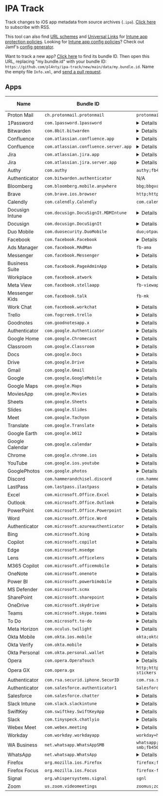 # IPA Track

Track changes to iOS app metadata from source archives (`.ipa`). [Click here](https://github.com/pl4nty/ipa-track/commits/main/README.md.atom) to subscribe with RSS.

This tool can also find [URL schemes](https://github.com/search?q=repo%3Apl4nty%2Fipa-track%20%22CFBundleURLSchemes%22&type=code) and [Universal Links](https://github.com/search?q=repo%3Apl4nty%2Fipa-track+%22associated-domains%22&type=code) for [Intune app protection policies](https://learn.microsoft.com/en-us/mem/intune/apps/app-protection-policy-settings-ios). Looking for [Intune app config policies](https://learn.microsoft.com/en-us/mem/intune/apps/app-configuration-policies-use-ios)? Check out Jamf's [config generator](https://beta.appconfig.jamfresearch.com/generator).

Want to track a new app? [Click here](https://iosbundleidfinder.vercel.app/) to find its bundle ID. Then open this URL, replacing "my.bundle.id" with your bundle ID: `https://github.com/pl4nty/ipa-track/new/main/data/my.bundle.id`. Name the empty file `Info.xml`, and [send a pull request](https://docs.github.com/en/pull-requests/collaborating-with-pull-requests/proposing-changes-to-your-work-with-pull-requests/creating-a-pull-request).

## Apps

| Name       | Bundle ID                     | URL Schemes         | Universal Links                                                                 |
| ------------ | ------------------------------- | --------------------- | -------------------------------------------------------------------------------- |
| Proton Mail | `ch.protonmail.protonmail` | `protonmail;mailto` | N/A |
| 1Password | `com.1password.1password` | <details>`onepassword;onepassword8;onepassword8;otpauth;otpauth-apple`</details> | <details>`http://1password.com/*;https://1password.com/*;http://*.1password.com/*;https://*.1password.com/*;http://b5dev.com/*;https://b5dev.com/*;http://b5test.com/*;https://b5test.com/*;http://b5dev.ca/*;https://b5dev.ca/*;http://*.b5dev.com/*;https://*.b5dev.com/*;http://*.b5test.com/*;https://*.b5test.com/*;http://*.b5dev.ca/*;https://*.b5dev.ca/*;http://*.b5rev.ca/*;https://*.b5rev.ca/*`</details> |
| Bitwarden | `com.8bit.bitwarden` | <details>`bitwarden;org-appextension-feature-password-management;otpauth`</details> | <details>`http://*.bitwarden.com/*;https://*.bitwarden.com/*;http://*.bitwarden.eu/*;https://*.bitwarden.eu/*;http://*.bitwarden.pw/*;https://*.bitwarden.pw/*`</details> |
| Confluence | `com.atlassian.confluence.app` | <details>`com.atlassian.confluence;confluenceauth;exp+confluence-rn`</details> | <details>`http://*.jira-dev.com/*;https://*.jira-dev.com/*;http://*.atlassian.net/*;https://*.atlassian.net/*;http://*.jira.com/*;https://*.jira.com/*;http://id.atlassian.com/*;https://id.atlassian.com/*;http://id.stg.internal.atlassian.com/*;https://id.stg.internal.atlassian.com/*;http://api-private.stg.atlassian.com/*;https://api-private.stg.atlassian.com/*;http://api-private.atlassian.com/*;https://api-private.atlassian.com/*`</details> |
| Confluence | `com.atlassian.confluence.server.app` | <details>`confluence-server;msauth.com.atlassian.confluence.server.app`</details> | N/A |
| Jira | `com.atlassian.jira.app` | <details>`jira;com.googleusercontent.apps.1065897371335-d7hdpn6lsht3v2ajg9si1s89vn59tu78;jiraauth`</details> | <details>`http://*.jira-dev.com/*;https://*.jira-dev.com/*;http://*.atlassian.net/*;https://*.atlassian.net/*;http://*.jira.com/*;https://*.jira.com/*;http://id.atlassian.com/*;https://id.atlassian.com/*;http://id.stg.internal.atlassian.com/*;https://id.stg.internal.atlassian.com/*;http://api.stg.atlassian.com?mode=developer/*;https://api.stg.atlassian.com?mode=developer/*;http://api.atlassian.com/*;https://api.atlassian.com/*;http://lab-j.opsg.in/*;https://lab-j.opsg.in/*;http://j.opsg.in/*;https://j.opsg.in/*`</details> |
| Jira | `com.atlassian.jira.server.app` | <details>`jira-server;msauth.com.atlassian.jira.server.app`</details> | N/A |
| Authy | `com.authy` | `authy;fb478660785554616;otpauth` | N/A |
| Authenticator | `com.bitwarden.authenticator` | N/A | N/A |
| Bloomberg | `com.bloomberg.mobile.anywhere` | `bbg;bbgvappstore` | <details>`http://blinks.bloomberg.com/*;https://blinks.bloomberg.com/*`</details> |
| Brave | `com.brave.ios.browser` | `http;https;brave` | <details>`http://vpn.brave.com/*;https://vpn.brave.com/*`</details> |
| Calendly | `com.calendly.Calendly` | `com.calendly.app` | N/A |
| Docusign Intune | `com.docusign.DocuSignIt.MDMIntune` | <details>`docusignit;docusignit-intunemam;docusign-v1;docusign-v1-intunemam;db-jtg8lnr1d6xz9ri;db-jtg8lnr1d6xz9ri-intunemam;appx;appx-intunemam;signwithdocusign-extension;signwithdocusign-extension-intunemam;com.googleusercontent.apps.529120587856-giapq9bl6qtn2ec5l8up6vtbdou6sp8a;com.googleusercontent.apps.529120587856-giapq9bl6qtn2ec5l8up6vtbdou6sp8a-intunemam;boxsdk-jjbs68dp748qf20xk2xpxg8thhfhod2p;boxsdk-jjbs68dp748qf20xk2xpxg8thhfhod2p-intunemam;msauth.com.docusign.DocuSignIt.MDMIntune;msauth.com.docusign.DocuSignIt.MDMIntune-intunemam;msauth.com.microsoft.intunemam;msauth.com.microsoft.intunemam-intunemam`</details> | <details>`http://*.docusign.net/*;https://*.docusign.net/*;http://v64z7.app.goo.gl/*;https://v64z7.app.goo.gl/*;http://demo.docusign.net/*;https://demo.docusign.net/*;http://docusign.net/*;https://docusign.net/*;http://www.docusign.net/*;https://www.docusign.net/*;http://stage.docusign.net/*;https://stage.docusign.net/*;http://na2.docusign.net/*;https://na2.docusign.net/*;http://na3.docusign.net/*;https://na3.docusign.net/*;http://na4.docusign.net/*;https://na4.docusign.net/*;http://au.docusign.net/*;https://au.docusign.net/*;http://eu.docusign.net/*;https://eu.docusign.net/*;http://eu1.docusign.net/*;https://eu1.docusign.net/*;http://ca.docusign.net/*;https://ca.docusign.net/*;http://jp1.docusign.net/*;https://jp1.docusign.net/*;http://docusign.onelink.me/*;https://docusign.onelink.me/*;http://*.docusign.com/*;https://*.docusign.com/*;http://account-s.docusign.com/*;https://account-s.docusign.com/*;http://account-d.docusign.com/*;https://account-d.docusign.com/*;http://*.account.docusign.com/*;https://*.account.docusign.com/*`</details> |
| Docusign | `com.docusign.DocuSignIt` | <details>`docusignit;docusign-v1;db-jtg8lnr1d6xz9ri;appx;signwithdocusign-extension;com.googleusercontent.apps.529120587856-giapq9bl6qtn2ec5l8up6vtbdou6sp8a;boxsdk-jjbs68dp748qf20xk2xpxg8thhfhod2p;msauth.com.docusign.DocuSignIt`</details> | <details>`http://*.docusign.net/*;https://*.docusign.net/*;http://v64z7.app.goo.gl/*;https://v64z7.app.goo.gl/*;http://demo.docusign.net/*;https://demo.docusign.net/*;http://docusign.net/*;https://docusign.net/*;http://www.docusign.net/*;https://www.docusign.net/*;http://stage.docusign.net/*;https://stage.docusign.net/*;http://na2.docusign.net/*;https://na2.docusign.net/*;http://na3.docusign.net/*;https://na3.docusign.net/*;http://na4.docusign.net/*;https://na4.docusign.net/*;http://au.docusign.net/*;https://au.docusign.net/*;http://eu.docusign.net/*;https://eu.docusign.net/*;http://eu1.docusign.net/*;https://eu1.docusign.net/*;http://ca.docusign.net/*;https://ca.docusign.net/*;http://jp1.docusign.net/*;https://jp1.docusign.net/*;http://docusign.onelink.me/*;https://docusign.onelink.me/*;http://*.docusign.com/*;https://*.docusign.com/*;http://account-s.docusign.com/*;https://account-s.docusign.com/*;http://account-d.docusign.com/*;https://account-d.docusign.com/*;http://*.account.docusign.com/*;https://*.account.docusign.com/*`</details> |
| Duo Mobile | `com.duosecurity.DuoMobile` | `duo;otpauth;totp` | <details>`http://duomobile.s3-us-west-1.amazonaws.com/*;https://duomobile.s3-us-west-1.amazonaws.com/*;http://*.duosecurity.com/*;https://*.duosecurity.com/*;http://verify.duo.com/*;https://verify.duo.com/*`</details> |
| Facebook | `com.facebook.Facebook` | <details>`fbauth2;fbauth;fb;fblogin;fbapi;fbapi20130214;fbapi20130410;fbapi20130702;fbapi20131010;fbapi20131219;fbapi20140116;fbapi20140410;fbapi20150313;fbapi20150629;fbapi20160328;fbshareextension;fb-creative-platform;fb-creative-platform-20150615;fb-event-create;fb-profile-media-frame;fb-profile-media-platform;fb-profile-media-platform-20160202;fb-profile-expression-platform;fb-profile-expression-platform-20160405;fb-quicksilver-20170322;fb-broadcastextension;facebook-stories;facebook-stories-list;facebook-reels;fb-messenger-mk-share-20180821;fb-creative-app-platform;fb-www-link;fb-www-link-secure`</details> | <details>`http://www.facebook.com/*;https://www.facebook.com/*;http://www.prod.facebook.com/*;https://www.prod.facebook.com/*;http://www.alpha.facebook.com/*;https://www.alpha.facebook.com/*;http://m.facebook.com/*;https://m.facebook.com/*;http://m.alpha.facebook.com/*;https://m.alpha.facebook.com/*;http://mobile.facebook.com/*;https://mobile.facebook.com/*;http://web.facebook.com/*;https://web.facebook.com/*;http://mbasic.facebook.com/*;https://mbasic.facebook.com/*;http://touch.facebook.com/*;https://touch.facebook.com/*;http://www.fb.com/*;https://www.fb.com/*;http://fb.com/*;https://fb.com/*;http://facebook.com/*;https://facebook.com/*;http://www.fb.gg/*;https://www.fb.gg/*;http://fb.gg/*;https://fb.gg/*;http://fb.me/*;https://fb.me/*;http://www.fb.me/*;https://www.fb.me/*;http://fbwat.ch/*;https://fbwat.ch/*;http://www.fbwat.ch/*;https://www.fbwat.ch/*;http://fb.watch/*;https://fb.watch/*;http://www.fb.watch/*;https://www.fb.watch/*;http://msngr.com/*;https://msngr.com/*;http://www.msngr.com/*;https://www.msngr.com/*;http://fb.audio/*;https://fb.audio/*;http://www.fb.audio/*;https://www.fb.audio/*;http://familycenter.facebook.com/*;https://familycenter.facebook.com/*`</details> |
| Ads Manager | `com.facebook.MAdMan` | `fb-ama` | <details>`http://m.facebook.com/*;https://m.facebook.com/*;http://facebook.com/*;https://facebook.com/*;http://www.facebook.com/*;https://www.facebook.com/*`</details> |
| Messenger | `com.facebook.Messenger` | <details>`fb-messenger-api20131028;fb-messenger-api20140131;fb-messenger-api20140301;fb-messenger-api20140430;fb-messenger-api;fb-messenger-share-api;fb-messenger-public;fb-messenger-neue;fb-page-messages;fb-messenger-family;fb-messenger-diode;fb-messenger;fb437626316973788;fb-messenger-share;fb-messenger-voip;fb-messenger-platform-20150714;fb-messenger-platform-20150305;fb-messenger-platform-20150218;fb-messenger-platform-20150128;fb-messenger-platform;fb-messenger-group-thread;fb-events-share;fb-messenger-quicksilver-20170327;fb-messenger-bishop;fb-messenger-sls;fb-messenger-cw;fb-messenger-nbf;fb-messenger-whatsapp-2`</details> | <details>`http://facebook.com/*;https://facebook.com/*;http://m.facebook.com/*;https://m.facebook.com/*;http://www.facebook.com/*;https://www.facebook.com/*;http://m.me/*;https://m.me/*;http://www.m.me/*;https://www.m.me/*;http://messenger.com/*;https://messenger.com/*;http://www.messenger.com/*;https://www.messenger.com/*;http://msngr.com/*;https://msngr.com/*;http://www.msngr.com/*;https://www.msngr.com/*;http://msgr.com/*;https://msgr.com/*;http://www.msgr.com/*;https://www.msgr.com/*;http://familycenter.messenger.com/*;https://familycenter.messenger.com/*`</details> |
| Business Suite | `com.facebook.PageAdminApp` | <details>`fb-biz;fb-pma-diode;fb-pma;fb165907476854626;fb165907476854626`</details> | <details>`http://www.facebook.com/*;https://www.facebook.com/*;http://m.facebook.com/*;https://m.facebook.com/*;http://facebook.com/*;https://facebook.com/*;http://business.facebook.com/*;https://business.facebook.com/*`</details> |
| Workplace | `com.facebook.atwork` | <details>`fbatwork;fbatworksso;fbatworksignup;fbatworkssoreauth;fb-work-emailless;fbatworkdeeplinkingenabled`</details> | <details>`http://*.facebook.com/*;https://*.facebook.com/*;http://*.workplace.com/*;https://*.workplace.com/*;http://workplace.com/*;https://workplace.com/*`</details> |
| Meta View | `com.facebook.stellaapp` | `fb-viewapp` | <details>`http://facebook.com/*;https://facebook.com/*`</details> |
| Messenger Kids | `com.facebook.talk` | `fb-mk` | N/A |
| Work Chat | `com.facebook.workchat` | <details>`fb-workchat-sso;fb-workchat-neue;fb-workchat;fb-workchat-share;fb-workchat-group-thread;fb-workchat-sso-reauth`</details> | <details>`http://*.facebook.com/*;https://*.facebook.com/*;http://*.workplace.com/*;https://*.workplace.com/*;http://workplace.com/*;https://workplace.com/*;http://*.wk.pl/*;https://*.wk.pl/*;http://wk.pl/*;https://wk.pl/*;http://w.m.me/*;https://w.m.me/*`</details> |
| Trello | `com.fogcreek.trello` | <details>`trello;db-vwkoojc9z16cwv3;com.googleusercontent.apps.28300235456-38jg23ondpn6b26ldm68davuqij4tkl4;appcenter-633e6d51-bf34-4bb9-a7c4-8db726e48bc2`</details> | <details>`http://trello.com/*;https://trello.com/*;http://i.trellomail.com/*;https://i.trellomail.com/*;http://id.atlassian.com/*;https://id.atlassian.com/*;http://id.stg.internal.atlassian.com/*;https://id.stg.internal.atlassian.com/*;http://trellis.coffee/*;https://trellis.coffee/*`</details> |
| Goodnotes | `com.goodnotesapp.x` | <details>`com.googleusercontent.apps.257902836505-9vg8m601f4l4j2dsg4g15geit18upplq;com.googleusercontent.apps.257902836505-9vg8m601f4l4j2dsg4g15geit18upplq-intunemam;goodnotes5;goodnotes5-intunemam;db-0r0whpva15e5mnq;db-0r0whpva15e5mnq-intunemam;goodnotes6;goodnotes6-intunemam;msauth.com.goodnotesapp.x;msauth.com.goodnotesapp.x-intunemam;msauth.com.microsoft.intunemam;msauth.com.goodnotesapp.x`</details> | <details>`http://goodnotes.com/*;https://goodnotes.com/*;http://www.goodnotes.com/*;https://www.goodnotes.com/*;http://app.goodnotes.com/*;https://app.goodnotes.com/*;http://web.goodnotes.com/*;https://web.goodnotes.com/*;http://share.goodnotes.com/*;https://share.goodnotes.com/*;http://publishers.classroom.goodnotes.com/*;https://publishers.classroom.goodnotes.com/*;http://publisher.csan.goodnotes.com/*;https://publisher.csan.goodnotes.com/*;http://classroom.goodnotes.com/*;https://classroom.goodnotes.com/*;http://open.goodnotes.com/*;https://open.goodnotes.com/*;http://goodnotes.onelink.me/*;https://goodnotes.onelink.me/*;http://goodnotes6.onelink.me/*;https://goodnotes6.onelink.me/*`</details> |
| Authenticator | `com.google.Authenticator` | <details>`otpauth;totp;googleauthenticator;otpauth-migration;com.google.sso.24369473785-pjevujkarsqb6cr46pe7pqni9068in8g`</details> | N/A |
| Google Home | `com.google.Chromecast` | <details>`chromecast;googlehome;chromecast-la;com.google.sso.498579633514-hhlrn8mcjv1427j0s19dgfoe5cqaba4l`</details> | <details>`http://madeby.google.com/*;https://madeby.google.com/*;http://g.co/*;https://g.co/*;http://oauth-redirect.googleusercontent.com/*;https://oauth-redirect.googleusercontent.com/*;http://home.google.com/*;https://home.google.com/*`</details> |
| Classroom | `com.google.Classroom` | <details>`com.google.sso.900820440409-7gfka708ktpb360g4rdkbgjhk5km3u6s;com.google.sso.900820440409-fbmgl9p4k9hlmkq01gjmjs2aiirbjaca;com.google.sso.900820440409-ca5l71369b712g6nbav8lq35r11qv1u7`</details> | <details>`http://classroom.google.com/*;https://classroom.google.com/*`</details> |
| Docs | `com.google.Docs` | <details>`com.google.sso.263492796725;googledocs;googledocs-v2`</details> | <details>`http://docs.google.com/*;https://docs.google.com/*`</details> |
| Drive | `com.google.Drive` | <details>`com.google.sso.640853332981;com.google.drive.cse;googledrive;googledrive-v1;googledrive-v2;googledrive-v3`</details> | <details>`http://client-side-encryption.google.com/*;https://client-side-encryption.google.com/*;http://docs.google.com/*;https://docs.google.com/*;http://drive.google.com/*;https://drive.google.com/*;http://drive.app.goo.gl/*;https://drive.app.goo.gl/*`</details> |
| Gmail | `com.google.Gmail` | <details>`googlegmail;googlegmail-x-callback;com.google.sso.532713016892-ev29m8tv9gejefcvvv1o3coj5bhkc1ar;mailto;classicmigration;hactohubcalling;hubchitchatcalling`</details> | <details>`http://gmail.app.goo.gl/*;https://gmail.app.goo.gl/*;http://client-side-encryption.google.com/*;https://client-side-encryption.google.com/*;http://krahsc.google.com/*;https://krahsc.google.com/*;http://meet.google.com/*;https://meet.google.com/*;http://stream.meet.google.com/*;https://stream.meet.google.com/*;http://t.meet/*;https://t.meet/*;http://tel.meet/*;https://tel.meet/*;http://dial.meet/*;https://dial.meet/*;http://d.meet/*;https://d.meet/*;http://meet.app.goo.gl/*;https://meet.app.goo.gl/*;http://chat.google.com/*;https://chat.google.com/*`</details> |
| Google | `com.google.GoogleMobile` | <details>`com.google.sso.1086610230652-dcccrp1l6a653pr51iqrine19ponon0b;http;https;googleapp;google;google-deeplink`</details> | <details>`http://goo.gl/*;https://goo.gl/*;http://search.app.goo.gl/*;https://search.app.goo.gl/*;http://search.app/*;https://search.app/*;http://search.google/*;https://search.google/*;http://lenslayers.withgoogle.com/*;https://lenslayers.withgoogle.com/*;http://www.google.com/*;https://www.google.com/*;http://get.google.com/*;https://get.google.com/*;http://lens.google/*;https://lens.google/*;http://gemini.google.com/*;https://gemini.google.com/*;http://iga.google.com/*;https://iga.google.com/*;http://lenssearch.google.com/*;https://lenssearch.google.com/*;http://share.google/*;https://share.google/*`</details> |
| Google Maps | `com.google.Maps` | <details>`comgooglemaps-x-callback;comgooglemaps;googlemaps;com.google.sso.441360573637-klc27fjjtkann0lv9nvnmig41smaa49v;com.google.sso.441360573637-lrj6bf4p5g3s4fbkh90pkc6pgmdggks9;comgooglemapsulr;comgooglemaps-v2;com-google-maps-fitbit-navinfo;com.google.Maps;comgooglemapsurl`</details> | <details>`http://business.google.com/*;https://business.google.com/*;http://goo.gl/*;https://goo.gl/*;http://maps.app.goo.gl/*;https://maps.app.goo.gl/*;http://maps.google.ad/*;https://maps.google.ad/*;http://maps.google.ae/*;https://maps.google.ae/*;http://maps.google.am/*;https://maps.google.am/*;http://maps.google.as/*;https://maps.google.as/*;http://maps.google.at/*;https://maps.google.at/*;http://maps.google.az/*;https://maps.google.az/*;http://maps.google.ba/*;https://maps.google.ba/*;http://maps.google.be/*;https://maps.google.be/*;http://maps.google.bf/*;https://maps.google.bf/*;http://maps.google.bg/*;https://maps.google.bg/*;http://maps.google.bi/*;https://maps.google.bi/*;http://maps.google.bj/*;https://maps.google.bj/*;http://maps.google.bs/*;https://maps.google.bs/*;http://maps.google.bt/*;https://maps.google.bt/*;http://maps.google.by/*;https://maps.google.by/*;http://maps.google.ca/*;https://maps.google.ca/*;http://maps.google.cat/*;https://maps.google.cat/*;http://maps.google.cd/*;https://maps.google.cd/*;http://maps.google.cf/*;https://maps.google.cf/*;http://maps.google.cg/*;https://maps.google.cg/*;http://maps.google.ch/*;https://maps.google.ch/*;http://maps.google.ci/*;https://maps.google.ci/*;http://maps.google.cl/*;https://maps.google.cl/*;http://maps.google.cm/*;https://maps.google.cm/*;http://maps.google.cn/*;https://maps.google.cn/*;http://maps.google.co.ao/*;https://maps.google.co.ao/*;http://maps.google.co.bw/*;https://maps.google.co.bw/*;http://maps.google.co.ck/*;https://maps.google.co.ck/*;http://maps.google.co.cr/*;https://maps.google.co.cr/*;http://maps.google.co.id/*;https://maps.google.co.id/*;http://maps.google.co.il/*;https://maps.google.co.il/*;http://maps.google.co.in/*;https://maps.google.co.in/*;http://maps.google.co.jp/*;https://maps.google.co.jp/*;http://maps.google.co.ke/*;https://maps.google.co.ke/*;http://maps.google.co.kr/*;https://maps.google.co.kr/*;http://maps.google.co.ls/*;https://maps.google.co.ls/*;http://maps.google.co.ma/*;https://maps.google.co.ma/*;http://maps.google.co.mz/*;https://maps.google.co.mz/*;http://maps.google.co.nz/*;https://maps.google.co.nz/*;http://maps.google.co.th/*;https://maps.google.co.th/*;http://maps.google.co.tz/*;https://maps.google.co.tz/*;http://maps.google.co.ug/*;https://maps.google.co.ug/*;http://maps.google.co.uk/*;https://maps.google.co.uk/*;http://maps.google.co.ve/*;https://maps.google.co.ve/*;http://maps.google.co.vi/*;https://maps.google.co.vi/*;http://maps.google.co.za/*;https://maps.google.co.za/*;http://maps.google.co.zm/*;https://maps.google.co.zm/*;http://maps.google.co.zw/*;https://maps.google.co.zw/*;http://maps.google.com/*;https://maps.google.com/*;http://maps.google.com.ag/*;https://maps.google.com.ag/*;http://maps.google.com.ai/*;https://maps.google.com.ai/*;http://maps.google.com.ar/*;https://maps.google.com.ar/*;http://maps.google.com.au/*;https://maps.google.com.au/*;http://maps.google.com.bd/*;https://maps.google.com.bd/*;http://maps.google.com.bh/*;https://maps.google.com.bh/*;http://maps.google.com.bn/*;https://maps.google.com.bn/*;http://maps.google.com.bo/*;https://maps.google.com.bo/*;http://maps.google.com.br/*;https://maps.google.com.br/*;http://maps.google.com.bz/*;https://maps.google.com.bz/*;http://maps.google.com.co/*;https://maps.google.com.co/*;http://maps.google.com.cu/*;https://maps.google.com.cu/*;http://maps.google.com.do/*;https://maps.google.com.do/*;http://maps.google.com.ec/*;https://maps.google.com.ec/*;http://maps.google.com.eg/*;https://maps.google.com.eg/*;http://maps.google.com.et/*;https://maps.google.com.et/*;http://maps.google.com.fj/*;https://maps.google.com.fj/*;http://maps.google.com.gh/*;https://maps.google.com.gh/*;http://maps.google.com.gi/*;https://maps.google.com.gi/*;http://maps.google.com.gt/*;https://maps.google.com.gt/*;http://maps.google.com.hk/*;https://maps.google.com.hk/*;http://maps.google.com.iq/*;https://maps.google.com.iq/*;http://maps.google.com.jm/*;https://maps.google.com.jm/*;http://maps.google.com.kh/*;https://maps.google.com.kh/*;http://maps.google.com.kw/*;https://maps.google.com.kw/*;http://maps.google.com.lb/*;https://maps.google.com.lb/*;http://maps.google.com.ly/*;https://maps.google.com.ly/*;http://maps.google.com.mm/*;https://maps.google.com.mm/*;http://maps.google.com.mt/*;https://maps.google.com.mt/*;http://maps.google.com.mx/*;https://maps.google.com.mx/*;http://maps.google.com.my/*;https://maps.google.com.my/*;http://maps.google.com.na/*;https://maps.google.com.na/*;http://maps.google.com.ng/*;https://maps.google.com.ng/*;http://maps.google.com.ni/*;https://maps.google.com.ni/*;http://maps.google.com.np/*;https://maps.google.com.np/*;http://maps.google.com.om/*;https://maps.google.com.om/*;http://maps.google.com.pa/*;https://maps.google.com.pa/*;http://maps.google.com.pe/*;https://maps.google.com.pe/*;http://maps.google.com.pg/*;https://maps.google.com.pg/*;http://maps.google.com.ph/*;https://maps.google.com.ph/*;http://maps.google.com.pr/*;https://maps.google.com.pr/*;http://maps.google.com.py/*;https://maps.google.com.py/*;http://maps.google.com.qa/*;https://maps.google.com.qa/*;http://maps.google.com.sa/*;https://maps.google.com.sa/*;http://maps.google.com.sb/*;https://maps.google.com.sb/*;http://maps.google.com.sg/*;https://maps.google.com.sg/*;http://maps.google.com.sl/*;https://maps.google.com.sl/*;http://maps.google.com.sv/*;https://maps.google.com.sv/*;http://maps.google.com.tr/*;https://maps.google.com.tr/*;http://maps.google.com.tw/*;https://maps.google.com.tw/*;http://maps.google.com.ua/*;https://maps.google.com.ua/*;http://maps.google.com.uy/*;https://maps.google.com.uy/*;http://maps.google.com.vc/*;https://maps.google.com.vc/*;http://maps.google.cv/*;https://maps.google.cv/*;http://maps.google.cz/*;https://maps.google.cz/*;http://maps.google.de/*;https://maps.google.de/*;http://maps.google.dj/*;https://maps.google.dj/*;http://maps.google.dk/*;https://maps.google.dk/*;http://maps.google.dm/*;https://maps.google.dm/*;http://maps.google.dz/*;https://maps.google.dz/*;http://maps.google.ee/*;https://maps.google.ee/*;http://maps.google.es/*;https://maps.google.es/*;http://maps.google.fi/*;https://maps.google.fi/*;http://maps.google.fm/*;https://maps.google.fm/*;http://maps.google.fr/*;https://maps.google.fr/*;http://maps.google.ga/*;https://maps.google.ga/*;http://maps.google.ge/*;https://maps.google.ge/*;http://maps.google.gg/*;https://maps.google.gg/*;http://maps.google.gl/*;https://maps.google.gl/*;http://maps.google.gm/*;https://maps.google.gm/*;http://maps.google.gp/*;https://maps.google.gp/*;http://maps.google.gr/*;https://maps.google.gr/*;http://maps.google.gy/*;https://maps.google.gy/*;http://maps.google.hn/*;https://maps.google.hn/*;http://maps.google.hr/*;https://maps.google.hr/*;http://maps.google.ht/*;https://maps.google.ht/*;http://maps.google.hu/*;https://maps.google.hu/*;http://maps.google.ie/*;https://maps.google.ie/*;http://maps.google.im/*;https://maps.google.im/*;http://maps.google.iq/*;https://maps.google.iq/*;http://maps.google.is/*;https://maps.google.is/*;http://maps.google.it/*;https://maps.google.it/*;http://maps.google.it.ao/*;https://maps.google.it.ao/*;http://maps.google.je/*;https://maps.google.je/*;http://maps.google.jo/*;https://maps.google.jo/*;http://maps.google.kg/*;https://maps.google.kg/*;http://maps.google.ki/*;https://maps.google.ki/*;http://maps.google.kz/*;https://maps.google.kz/*;http://maps.google.la/*;https://maps.google.la/*;http://maps.google.li/*;https://maps.google.li/*;http://maps.google.lk/*;https://maps.google.lk/*;http://maps.google.lt/*;https://maps.google.lt/*;http://maps.google.lu/*;https://maps.google.lu/*;http://maps.google.lv/*;https://maps.google.lv/*;http://maps.google.mg/*;https://maps.google.mg/*;http://maps.google.mk/*;https://maps.google.mk/*;http://maps.google.ml/*;https://maps.google.ml/*;http://maps.google.mn/*;https://maps.google.mn/*;http://maps.google.ms/*;https://maps.google.ms/*;http://maps.google.mu/*;https://maps.google.mu/*;http://maps.google.mv/*;https://maps.google.mv/*;http://maps.google.mw/*;https://maps.google.mw/*;http://maps.google.ne/*;https://maps.google.ne/*;http://maps.google.ng/*;https://maps.google.ng/*;http://maps.google.nl/*;https://maps.google.nl/*;http://maps.google.no/*;https://maps.google.no/*;http://maps.google.nr/*;https://maps.google.nr/*;http://maps.google.nu/*;https://maps.google.nu/*;http://maps.google.pl/*;https://maps.google.pl/*;http://maps.google.pn/*;https://maps.google.pn/*;http://maps.google.pt/*;https://maps.google.pt/*;http://maps.google.ro/*;https://maps.google.ro/*;http://maps.google.rs/*;https://maps.google.rs/*;http://maps.google.ru/*;https://maps.google.ru/*;http://maps.google.rw/*;https://maps.google.rw/*;http://maps.google.sc/*;https://maps.google.sc/*;http://maps.google.se/*;https://maps.google.se/*;http://maps.google.sh/*;https://maps.google.sh/*;http://maps.google.si/*;https://maps.google.si/*;http://maps.google.sk/*;https://maps.google.sk/*;http://maps.google.sm/*;https://maps.google.sm/*;http://maps.google.sn/*;https://maps.google.sn/*;http://maps.google.so/*;https://maps.google.so/*;http://maps.google.st/*;https://maps.google.st/*;http://maps.google.td/*;https://maps.google.td/*;http://maps.google.tg/*;https://maps.google.tg/*;http://maps.google.tk/*;https://maps.google.tk/*;http://maps.google.tl/*;https://maps.google.tl/*;http://maps.google.tn/*;https://maps.google.tn/*;http://maps.google.to/*;https://maps.google.to/*;http://maps.google.tt/*;https://maps.google.tt/*;http://maps.google.vg/*;https://maps.google.vg/*;http://maps.google.vu/*;https://maps.google.vu/*;http://maps.google.ws/*;https://maps.google.ws/*;http://www.google.ad/*;https://www.google.ad/*;http://www.google.ae/*;https://www.google.ae/*;http://www.google.am/*;https://www.google.am/*;http://www.google.as/*;https://www.google.as/*;http://www.google.at/*;https://www.google.at/*;http://www.google.az/*;https://www.google.az/*;http://www.google.ba/*;https://www.google.ba/*;http://www.google.be/*;https://www.google.be/*;http://www.google.bf/*;https://www.google.bf/*;http://www.google.bg/*;https://www.google.bg/*;http://www.google.bi/*;https://www.google.bi/*;http://www.google.bj/*;https://www.google.bj/*;http://www.google.bs/*;https://www.google.bs/*;http://www.google.bt/*;https://www.google.bt/*;http://www.google.by/*;https://www.google.by/*;http://www.google.ca/*;https://www.google.ca/*;http://www.google.cat/*;https://www.google.cat/*;http://www.google.cd/*;https://www.google.cd/*;http://www.google.cf/*;https://www.google.cf/*;http://www.google.cg/*;https://www.google.cg/*;http://www.google.ch/*;https://www.google.ch/*;http://www.google.ci/*;https://www.google.ci/*;http://www.google.cl/*;https://www.google.cl/*;http://www.google.cm/*;https://www.google.cm/*;http://www.google.cn/*;https://www.google.cn/*;http://www.google.co.ao/*;https://www.google.co.ao/*;http://www.google.co.bw/*;https://www.google.co.bw/*;http://www.google.co.ck/*;https://www.google.co.ck/*;http://www.google.co.cr/*;https://www.google.co.cr/*;http://www.google.co.id/*;https://www.google.co.id/*;http://www.google.co.il/*;https://www.google.co.il/*;http://www.google.co.in/*;https://www.google.co.in/*;http://www.google.co.jp/*;https://www.google.co.jp/*;http://www.google.co.ke/*;https://www.google.co.ke/*;http://www.google.co.kr/*;https://www.google.co.kr/*;http://www.google.co.ls/*;https://www.google.co.ls/*;http://www.google.co.ma/*;https://www.google.co.ma/*;http://www.google.co.mz/*;https://www.google.co.mz/*;http://www.google.co.nz/*;https://www.google.co.nz/*;http://www.google.co.th/*;https://www.google.co.th/*;http://www.google.co.tz/*;https://www.google.co.tz/*;http://www.google.co.ug/*;https://www.google.co.ug/*;http://www.google.co.uk/*;https://www.google.co.uk/*;http://www.google.co.ve/*;https://www.google.co.ve/*;http://www.google.co.vi/*;https://www.google.co.vi/*;http://www.google.co.za/*;https://www.google.co.za/*;http://www.google.co.zm/*;https://www.google.co.zm/*;http://www.google.co.zw/*;https://www.google.co.zw/*;http://www.google.com/*;https://www.google.com/*;http://www.google.com.ag/*;https://www.google.com.ag/*;http://www.google.com.ai/*;https://www.google.com.ai/*;http://www.google.com.ar/*;https://www.google.com.ar/*;http://www.google.com.au/*;https://www.google.com.au/*;http://www.google.com.bd/*;https://www.google.com.bd/*;http://www.google.com.bh/*;https://www.google.com.bh/*;http://www.google.com.bn/*;https://www.google.com.bn/*;http://www.google.com.bo/*;https://www.google.com.bo/*;http://www.google.com.br/*;https://www.google.com.br/*;http://www.google.com.bz/*;https://www.google.com.bz/*;http://www.google.com.co/*;https://www.google.com.co/*;http://www.google.com.cu/*;https://www.google.com.cu/*;http://www.google.com.do/*;https://www.google.com.do/*;http://www.google.com.ec/*;https://www.google.com.ec/*;http://www.google.com.eg/*;https://www.google.com.eg/*;http://www.google.com.et/*;https://www.google.com.et/*;http://www.google.com.fj/*;https://www.google.com.fj/*;http://www.google.com.gh/*;https://www.google.com.gh/*;http://www.google.com.gi/*;https://www.google.com.gi/*;http://www.google.com.gt/*;https://www.google.com.gt/*;http://www.google.com.hk/*;https://www.google.com.hk/*;http://www.google.com.iq/*;https://www.google.com.iq/*;http://www.google.com.jm/*;https://www.google.com.jm/*;http://www.google.com.kh/*;https://www.google.com.kh/*;http://www.google.com.kw/*;https://www.google.com.kw/*;http://www.google.com.lb/*;https://www.google.com.lb/*;http://www.google.com.ly/*;https://www.google.com.ly/*;http://www.google.com.mm/*;https://www.google.com.mm/*;http://www.google.com.mt/*;https://www.google.com.mt/*;http://www.google.com.mx/*;https://www.google.com.mx/*;http://www.google.com.my/*;https://www.google.com.my/*;http://www.google.com.na/*;https://www.google.com.na/*;http://www.google.com.ng/*;https://www.google.com.ng/*;http://www.google.com.ni/*;https://www.google.com.ni/*;http://www.google.com.np/*;https://www.google.com.np/*;http://www.google.com.om/*;https://www.google.com.om/*;http://www.google.com.pa/*;https://www.google.com.pa/*;http://www.google.com.pe/*;https://www.google.com.pe/*;http://www.google.com.pg/*;https://www.google.com.pg/*;http://www.google.com.ph/*;https://www.google.com.ph/*;http://www.google.com.pr/*;https://www.google.com.pr/*;http://www.google.com.py/*;https://www.google.com.py/*;http://www.google.com.qa/*;https://www.google.com.qa/*;http://www.google.com.sa/*;https://www.google.com.sa/*;http://www.google.com.sb/*;https://www.google.com.sb/*;http://www.google.com.sg/*;https://www.google.com.sg/*;http://www.google.com.sl/*;https://www.google.com.sl/*;http://www.google.com.sv/*;https://www.google.com.sv/*;http://www.google.com.tr/*;https://www.google.com.tr/*;http://www.google.com.tw/*;https://www.google.com.tw/*;http://www.google.com.ua/*;https://www.google.com.ua/*;http://www.google.com.uy/*;https://www.google.com.uy/*;http://www.google.com.vc/*;https://www.google.com.vc/*;http://www.google.cv/*;https://www.google.cv/*;http://www.google.cz/*;https://www.google.cz/*;http://www.google.de/*;https://www.google.de/*;http://www.google.dj/*;https://www.google.dj/*;http://www.google.dk/*;https://www.google.dk/*;http://www.google.dm/*;https://www.google.dm/*;http://www.google.dz/*;https://www.google.dz/*;http://www.google.ee/*;https://www.google.ee/*;http://www.google.es/*;https://www.google.es/*;http://www.google.fi/*;https://www.google.fi/*;http://www.google.fm/*;https://www.google.fm/*;http://www.google.fr/*;https://www.google.fr/*;http://www.google.ga/*;https://www.google.ga/*;http://www.google.ge/*;https://www.google.ge/*;http://www.google.gg/*;https://www.google.gg/*;http://www.google.gl/*;https://www.google.gl/*;http://www.google.gm/*;https://www.google.gm/*;http://www.google.gp/*;https://www.google.gp/*;http://www.google.gr/*;https://www.google.gr/*;http://www.google.gy/*;https://www.google.gy/*;http://www.google.hn/*;https://www.google.hn/*;http://www.google.hr/*;https://www.google.hr/*;http://www.google.ht/*;https://www.google.ht/*;http://www.google.hu/*;https://www.google.hu/*;http://www.google.ie/*;https://www.google.ie/*;http://www.google.im/*;https://www.google.im/*;http://www.google.iq/*;https://www.google.iq/*;http://www.google.is/*;https://www.google.is/*;http://www.google.it/*;https://www.google.it/*;http://www.google.it.ao/*;https://www.google.it.ao/*;http://www.google.je/*;https://www.google.je/*;http://www.google.jo/*;https://www.google.jo/*;http://www.google.kg/*;https://www.google.kg/*;http://www.google.ki/*;https://www.google.ki/*;http://www.google.kz/*;https://www.google.kz/*;http://www.google.la/*;https://www.google.la/*;http://www.google.li/*;https://www.google.li/*;http://www.google.lk/*;https://www.google.lk/*;http://www.google.lt/*;https://www.google.lt/*;http://www.google.lu/*;https://www.google.lu/*;http://www.google.lv/*;https://www.google.lv/*;http://www.google.mg/*;https://www.google.mg/*;http://www.google.mk/*;https://www.google.mk/*;http://www.google.ml/*;https://www.google.ml/*;http://www.google.mn/*;https://www.google.mn/*;http://www.google.ms/*;https://www.google.ms/*;http://www.google.mu/*;https://www.google.mu/*;http://www.google.mv/*;https://www.google.mv/*;http://www.google.mw/*;https://www.google.mw/*;http://www.google.ne/*;https://www.google.ne/*;http://www.google.ng/*;https://www.google.ng/*;http://www.google.nl/*;https://www.google.nl/*;http://www.google.no/*;https://www.google.no/*;http://www.google.nr/*;https://www.google.nr/*;http://www.google.nu/*;https://www.google.nu/*;http://www.google.pl/*;https://www.google.pl/*;http://www.google.pn/*;https://www.google.pn/*;http://www.google.pt/*;https://www.google.pt/*;http://www.google.ro/*;https://www.google.ro/*;http://www.google.rs/*;https://www.google.rs/*;http://www.google.ru/*;https://www.google.ru/*;http://www.google.rw/*;https://www.google.rw/*;http://www.google.sc/*;https://www.google.sc/*;http://www.google.se/*;https://www.google.se/*;http://www.google.sh/*;https://www.google.sh/*;http://www.google.si/*;https://www.google.si/*;http://www.google.sk/*;https://www.google.sk/*;http://www.google.sm/*;https://www.google.sm/*;http://www.google.sn/*;https://www.google.sn/*;http://www.google.so/*;https://www.google.so/*;http://www.google.st/*;https://www.google.st/*;http://www.google.td/*;https://www.google.td/*;http://www.google.tg/*;https://www.google.tg/*;http://www.google.tk/*;https://www.google.tk/*;http://www.google.tl/*;https://www.google.tl/*;http://www.google.tn/*;https://www.google.tn/*;http://www.google.to/*;https://www.google.to/*;http://www.google.tt/*;https://www.google.tt/*;http://www.google.vg/*;https://www.google.vg/*;http://www.google.vu/*;https://www.google.vu/*;http://www.google.ws/*;https://www.google.ws/*`</details> |
| MoviesApp | `com.google.Movies` | <details>`playmovies;com.google.sso.194075694216-ktdas5oh0poerjinnf4pukner1bohhdg`</details> | <details>`http://tv.google.com/*;https://tv.google.com/*;http://tv.app.google/*;https://tv.app.google/*;http://play.google.com/*;https://play.google.com/*;http://signin.google/*;https://signin.google/*`</details> |
| Sheets | `com.google.Sheets` | <details>`com.google.sso.1082607815231;googlesheets;googlesheets-v2`</details> | <details>`http://docs.google.com/*;https://docs.google.com/*`</details> |
| Slides | `com.google.Slides` | <details>`com.google.sso.577754653193;googleslides;googleslides-v2`</details> | <details>`http://docs.google.com/*;https://docs.google.com/*`</details> |
| Meet | `com.google.Tachyon` | <details>`com.google.duo;hacchitchatcalling;meetchitchatcalling;com.google.sso.422952068683-2rhfpkie4bgahh1lo7928iomur8324qi;gmeet`</details> | <details>`http://h2hyk.app.goo.gl/*;https://h2hyk.app.goo.gl/*;http://duo.app.goo.gl/*;https://duo.app.goo.gl/*;http://duo.google.com/*;https://duo.google.com/*;http://meet.google.com/*;https://meet.google.com/*;http://stream.meet.google.com/*;https://stream.meet.google.com/*;http://meet.app.goo.gl/*;https://meet.app.goo.gl/*;http://t.meet/*;https://t.meet/*;http://tel.meet/*;https://tel.meet/*;http://dial.meet/*;https://dial.meet/*;http://d.meet/*;https://d.meet/*;http://client-side-encryption.google.com/*;https://client-side-encryption.google.com/*;http://krahsc.google.com/*;https://krahsc.google.com/*`</details> |
| Translate | `com.google.Translate` | <details>`com.google.sso.1039733656850-2nfe3esd1tujdghpqr8adlu0cb7ar5vs;googletranslate`</details> | N/A |
| Google Earth | `com.google.b612` | <details>`comgoogleearthgeo;geo;googleearth;comgoogleearth;kml;comgoogleearthz;kmz;com.google.sso.135929145674-b9ll4ht1q17cj28ht1phg5is74m98sfu;com.google.sso.135929145674-use5dh1lm3q5tmg7fifsgdda239nnb56`</details> | <details>`http://earth.google.com/*;https://earth.google.com/*;http://earth.app.goo.gl/*;https://earth.app.goo.gl/*`</details> |
| Google Calendar | `com.google.calendar` | <details>`vnd.google.calendar;com.google.calendar;com.google.calendar.extension;comgooglecalendar;googlecalendar;com.google.sso.574137675527-asp6is25u4gl1dapckes87u9ohn7g2co`</details> | <details>`http://calendar.google.com/*;https://calendar.google.com/*;http://google.com/*;https://google.com/*;http://www.google.com/*;https://www.google.com/*;http://client-side-encryption.google.com/*;https://client-side-encryption.google.com/*;http://krahsc.google.com/*;https://krahsc.google.com/*`</details> |
| Chrome | `com.google.chrome.ios` | <details>`http;https;googlechrome;googlechromes;googlechrome-x-callback;googlechrome-stable;com.google.sso.chrome.stable`</details> | N/A |
| YouTube | `com.google.ios.youtube` | <details>`vnd.youtube;vnd.youtube-broad-matching;youtube;com.google.sso.755541669657-kbosfavg7pk7sr3849c3tf657hpi5jpd;gsd-vnd.youtube;gsd-vnd.youtube-broad-matching;gsd-youtube`</details> | <details>`http://www.youtube.com/*;https://www.youtube.com/*;http://youtu.be/*;https://youtu.be/*;http://youtube.com/*;https://youtube.com/*;http://m.youtube.com/*;https://m.youtube.com/*`</details> |
| GooglePhotos | `com.google.photos` | <details>`comgooglephotosulr;googlephotos;googlephotos-x-callback;com.google.sso.278930400967-s7eptfh2d81vvi86kptt63pfa0o5usjt;googlephotos-la`</details> | <details>`http://goo.gl/*;https://goo.gl/*;http://photos.app.goo.gl/*;https://photos.app.goo.gl/*;http://photos.google.com/*;https://photos.google.com/*`</details> |
| Discord | `com.hammerandchisel.discord` | `com.hammerandchisel.discord;discord` | <details>`http://discord.com/*;https://discord.com/*;http://discordapp.com/*;https://discordapp.com/*;http://discord.gg/*;https://discord.gg/*;http://discord.new/*;https://discord.new/*;http://discord.gift/*;https://discord.gift/*;http://discord.gifts/*;https://discord.gifts/*;http://discord.co/*;https://discord.co/*;http://*.discord.com/*;https://*.discord.com/*;http://*.discordapp.com/*;https://*.discordapp.com/*;http://*.discord.gg/*;https://*.discord.gg/*;http://*.discord.new/*;https://*.discord.new/*;http://*.discord.gift/*;https://*.discord.gift/*;http://*.discord.gifts/*;https://*.discord.gifts/*;http://*.discord.co/*;https://*.discord.co/*;http://l.discord.com/*;https://l.discord.com/*;http://discordapp.page.link/*;https://discordapp.page.link/*`</details> |
| LastPass | `com.lastpass.ilastpass` | <details>`lastpass;org-appextension-feature-password-management;com.googleusercontent.apps.509505156213-r466kuoo7nctbv8c305e8g2r8kgt0ue6;com.lastpass.ilastpass.iacdistribution;com.lastpass.ilastpass;fb1255702601126436;lastpass-launch;lastpass-multifactor;pendo-3d6cc100;pendo-29537323`</details> | <details>`http://k2e3e.app.goo.gl/*;https://k2e3e.app.goo.gl/*;http://lastpass.com/*;https://lastpass.com/*`</details> |
| Excel | `com.microsoft.Office.Excel` | <details>`launch-excel;launch-excel-intunemam;open-excel;open-excel-intunemam;ms-excel;ms-excel-intunemam;ms-excel-offlineopen-support-2204;ms-excel-offlineopen-support-2204-intunemam;ms-excel-resid-support-2005;ms-excel-resid-support-2005-intunemam;ms-excel-shared;ms-excel-shared-intunemam;ms-excel-shared-container;ms-excel-shared-container-intunemam;ms-excel-standalone;ms-excel-standalone-intunemam;excel;excel-intunemam;iad-excel1-2-0;iad-excel1-2-0-intunemam;excelAttachments;excelAttachments-intunemam;ms-excel-wopi-support;ms-excel-wopi-support-intunemam;ms-excel-wopi-support-1603;ms-excel-wopi-support-1603-intunemam;ms-excel-wopi-support-1604;ms-excel-wopi-support-1604-intunemam;ms-excel-wopi-support-1605;ms-excel-wopi-support-1605-intunemam;ms-excel-wopi-support-db;ms-excel-wopi-support-db-intunemam;ms-excel-tp;ms-excel-tp-intunemam;appcenter-3d5c7f19-3ca2-4098-bb53-a7c70ce6f65a;appcenter-3d5c7f19-3ca2-4098-bb53-a7c70ce6f65a-intunemam;msauth.com.microsoft.Office.Excel`</details> | <details>`http://1drv.ms/*;https://1drv.ms/*;http://krs.microsoft.com/*;https://krs.microsoft.com/*;http://onedrive.cloud.microsoft/*;https://onedrive.cloud.microsoft/*;http://onedrive.live.com/*;https://onedrive.live.com/*;http://*.sharepoint.com/*;https://*.sharepoint.com/*;http://*.sharepoint-df.com/*;https://*.sharepoint-df.com/*;http://*.sharepoint.de/*;https://*.sharepoint.de/*;http://*.safelinks.protection.outlook.com/*;https://*.safelinks.protection.outlook.com/*`</details> |
| Outlook | `com.microsoft.Office.Outlook` | <details>`appcenter-640f2bb5-09e3-fa20-de3a-8500b8daea57;appcenter-640f2bb5-09e3-fa20-de3a-8500b8daea57-intunemam;com.googleusercontent.apps.445112211283-2l4cqfgb0nqep0bu135v5auv1jf548im;com.googleusercontent.apps.445112211283-2l4cqfgb0nqep0bu135v5auv1jf548im-intunemam;ms-outlook-shared;ms-outlook-shared-intunemam;ms-outlook;ms-outlook-intunemam;ms-outlook;ms-outlook-intunemam;com.microsoft.Office.Outlook;com.microsoft.Office.Outlook-intunemam;mailto;mailto-intunemam;ms-outlook-accepts-attachments;ms-outlook-accepts-attachments-intunemam;x-msauth-outlook-prod;x-msauth-outlook-prod-intunemam;msauth.com.microsoft.intunemam;msauth.com.microsoft.intunemam-intunemam`</details> | <details>`http://krs.microsoft.com/*;https://krs.microsoft.com/*`</details> |
| PowerPoint | `com.microsoft.Office.Powerpoint` | <details>`launch-ppt;launch-ppt-intunemam;powerpoint;powerpoint-intunemam;ms-powerpoint;ms-powerpoint-intunemam;ms-powerpoint-offlineopen-support-2104;ms-powerpoint-offlineopen-support-2104-intunemam;ms-powerpoint-offlineopen-support-2107;ms-powerpoint-offlineopen-support-2107-intunemam;ms-powerpoint-resid-support-2005;ms-powerpoint-resid-support-2005-intunemam;ms-powerpoint-shared;ms-powerpoint-shared-intunemam;ms-powerpoint-shared-container;ms-powerpoint-shared-container-intunemam;ms-powerpoint-standalone;ms-powerpoint-standalone-intunemam;open-ppt;open-ppt-intunemam;ms-powerpoint-wopi-support;ms-powerpoint-wopi-support-intunemam;ms-powerpoint-wopi-support-1603;ms-powerpoint-wopi-support-1603-intunemam;ms-powerpoint-wopi-support-1604;ms-powerpoint-wopi-support-1604-intunemam;ms-powerpoint-wopi-support-1605;ms-powerpoint-wopi-support-1605-intunemam;ms-powerpoint-wopi-support-db;ms-powerpoint-wopi-support-db-intunemam;ms-powerpoint-tp;ms-powerpoint-tp-intunemam;appcenter-a7396a78-b571-4b6a-ba9f-65108be74cc0;appcenter-a7396a78-b571-4b6a-ba9f-65108be74cc0-intunemam;msauth.com.microsoft.Office.PowerPoint`</details> | <details>`http://1drv.ms/*;https://1drv.ms/*;http://krs.microsoft.com/*;https://krs.microsoft.com/*;http://onedrive.cloud.microsoft/*;https://onedrive.cloud.microsoft/*;http://onedrive.live.com/*;https://onedrive.live.com/*;http://*.sharepoint.com/*;https://*.sharepoint.com/*;http://*.sharepoint-df.com/*;https://*.sharepoint-df.com/*;http://*.sharepoint.de/*;https://*.sharepoint.de/*;http://*.safelinks.protection.outlook.com/*;https://*.safelinks.protection.outlook.com/*`</details> |
| Word | `com.microsoft.Office.Word` | <details>`open-word;open-word-intunemam;launch-word;launch-word-intunemam;ms-word;ms-word-intunemam;ms-word-offlineopen-support-2104;ms-word-offlineopen-support-2104-intunemam;ms-word-offlineopen-support-2107;ms-word-offlineopen-support-2107-intunemam;ms-word-resid-support-2005;ms-word-resid-support-2005-intunemam;ms-word-shared;ms-word-shared-intunemam;ms-word-shared-container;ms-word-shared-container-intunemam;ms-word-standalone;ms-word-standalone-intunemam;word;word-intunemam;ms-word-wopi-support;ms-word-wopi-support-intunemam;ms-word-wopi-support-1603;ms-word-wopi-support-1603-intunemam;ms-word-wopi-support-1604;ms-word-wopi-support-1604-intunemam;ms-word-wopi-support-1605;ms-word-wopi-support-1605-intunemam;ms-word-wopi-support-db;ms-word-wopi-support-db-intunemam;ms-word-tp;ms-word-tp-intunemam;appcenter-e34d6321-7f83-4a08-95dc-591c513a4dab;appcenter-e34d6321-7f83-4a08-95dc-591c513a4dab-intunemam;msauth.com.microsoft.Office.Word`</details> | <details>`http://1drv.ms/*;https://1drv.ms/*;http://krs.microsoft.com/*;https://krs.microsoft.com/*;http://onedrive.cloud.microsoft/*;https://onedrive.cloud.microsoft/*;http://onedrive.live.com/*;https://onedrive.live.com/*;http://*.sharepoint.com/*;https://*.sharepoint.com/*;http://*.sharepoint-df.com/*;https://*.sharepoint-df.com/*;http://*.sharepoint.de/*;https://*.sharepoint.de/*;http://*.safelinks.protection.outlook.com/*;https://*.safelinks.protection.outlook.com/*`</details> |
| Authenticator | `com.microsoft.azureauthenticator` | <details>`brooklyn-extension;msauth;ms-log-azureauthenticator;microsoft-authenticator;otpauth;msauthv2;msauthv3;openid;openid-vc;vcclient;msa-devicekey-share;mspasskey`</details> | N/A |
| Bing | `com.microsoft.bing` | <details>`appcenter-3960f82a-559b-4266-b145-6cd80f7de2a8;appcenter-3960f82a-559b-4266-b145-6cd80f7de2a8-intunemam;appcenter-957c455d-cc80-4e3c-86be-1129631efe12;appcenter-957c455d-cc80-4e3c-86be-1129631efe12-intunemam;sapphire;sapphire-intunemam;sapphirebing;sapphirebing-intunemam;http;http-intunemam;https;https-intunemam;sat;sat-intunemam;msauth.com.microsoft.bing;msauth.com.microsoft.bing-intunemam;msauth.com.microsoft.intunemam`</details> | <details>`http://k5nc.adj.st/*;https://k5nc.adj.st/*;http://m.bing.com/*;https://m.bing.com/*;http://sl.bing.net/*;https://sl.bing.net/*;http://copilot.microsoft.com/*;https://copilot.microsoft.com/*`</details> |
| Copilot | `com.microsoft.copilot` | <details>`appcenter-f12eb9a3-8533-4bd7-9dea-0bd99beb7f3a;sapphirecopilot;copilotn;copilotn`</details> | <details>`http://ercz.adj.st/*;https://ercz.adj.st/*;http://copilot.microsoft.com/*;https://copilot.microsoft.com/*`</details> |
| Edge | `com.microsoft.msedge` | <details>`http;http-intunemam;https;https-intunemam;microsoft-edge-http;microsoft-edge-http-intunemam;microsoft-edge-https;microsoft-edge-https-intunemam;microsoft-edge-x-callback;microsoft-edge-x-callback-intunemam;microsoft-edge;microsoft-edge-intunemam;x-msauth-microsoft-edge-https;x-msauth-microsoft-edge-https-intunemam;microsoft-edge-x;microsoft-edge-x-intunemam;msauth.com.microsoft.msedge`</details> | N/A |
| Lens | `com.microsoft.officelens` | <details>`launch-OfficeLens;launch-OfficeLens-intunemam;haeaf32a7c02e04f1581060956cf8014d8;haeaf32a7c02e04f1581060956cf8014d8-intunemam;x-msauth-officelens;x-msauth-officelens-intunemam;appcenter-eaf32a7c-02e0-4f15-8106-0956cf8014d8;appcenter-eaf32a7c-02e0-4f15-8106-0956cf8014d8-intunemam;msauth.com.microsoft.Office.OfficeLens`</details> | N/A |
| M365 Copilot | `com.microsoft.officemobile` | <details>`open-officemobile;open-officemobile-intunemam;launch-officemobile;launch-officemobile-intunemam;ms-officemobile;ms-officemobile-intunemam;ms-officemobile-offlineopen-support-2104;ms-officemobile-offlineopen-support-2104-intunemam;ms-officemobile-wopi-support;ms-officemobile-wopi-support-intunemam;ms-officemobile-tp;ms-officemobile-tp-intunemam;officemobile;officemobile-intunemam;ms-excel;ms-excel-intunemam;ms-excel-offlineopen-support-2204;ms-excel-offlineopen-support-2204-intunemam;ms-excel-resid-support-2005;ms-excel-resid-support-2005-intunemam;ms-excel-shared;ms-excel-shared-intunemam;ms-excel-shared-container;ms-excel-shared-container-intunemam;ms-excel-wopi-support;ms-excel-wopi-support-intunemam;ms-excel-wopi-support-1603;ms-excel-wopi-support-1603-intunemam;ms-excel-wopi-support-1604;ms-excel-wopi-support-1604-intunemam;ms-excel-wopi-support-1605;ms-excel-wopi-support-1605-intunemam;ms-powerpoint;ms-powerpoint-intunemam;ms-powerpoint-offlineopen-support-2104;ms-powerpoint-offlineopen-support-2104-intunemam;ms-powerpoint-offlineopen-support-2107;ms-powerpoint-offlineopen-support-2107-intunemam;ms-powerpoint-resid-support-2005;ms-powerpoint-resid-support-2005-intunemam;ms-powerpoint-shared;ms-powerpoint-shared-intunemam;ms-powerpoint-shared-container;ms-powerpoint-shared-container-intunemam;ms-powerpoint-wopi-support;ms-powerpoint-wopi-support-intunemam;ms-powerpoint-wopi-support-1603;ms-powerpoint-wopi-support-1603-intunemam;ms-powerpoint-wopi-support-1604;ms-powerpoint-wopi-support-1604-intunemam;ms-powerpoint-wopi-support-1605;ms-powerpoint-wopi-support-1605-intunemam;ms-word;ms-word-intunemam;ms-word-offlineopen-support-2104;ms-word-offlineopen-support-2104-intunemam;ms-word-offlineopen-support-2107;ms-word-offlineopen-support-2107-intunemam;ms-word-resid-support-2005;ms-word-resid-support-2005-intunemam;ms-word-shared;ms-word-shared-intunemam;ms-word-shared-container;ms-word-shared-container-intunemam;ms-word-wopi-support;ms-word-wopi-support-intunemam;ms-word-wopi-support-1603;ms-word-wopi-support-1603-intunemam;ms-word-wopi-support-1604;ms-word-wopi-support-1604-intunemam;ms-word-wopi-support-1605;ms-word-wopi-support-1605-intunemam;appcenter-8a15e90b-ac04-4b31-8300-d8b4689f81ea;appcenter-8a15e90b-ac04-4b31-8300-d8b4689f81ea-intunemam;msauth.com.microsoft.Office.OfficeMobile`</details> | <details>`http://1drv.ms/*;https://1drv.ms/*;http://onedrive.cloud.microsoft/*;https://onedrive.cloud.microsoft/*;http://onedrive.live.com/*;https://onedrive.live.com/*;http://*.sharepoint.com/*;https://*.sharepoint.com/*;http://*.sharepoint-df.com/*;https://*.sharepoint-df.com/*;http://*.sharepoint.de/*;https://*.sharepoint.de/*;http://*.safelinks.protection.outlook.com/*;https://*.safelinks.protection.outlook.com/*;http://print.print.microsoft.com/*;https://print.print.microsoft.com/*;http://print.print-next.microsoft.com/*;https://print.print-next.microsoft.com/*;http://print.print-ppe.microsoft.com/*;https://print.print-ppe.microsoft.com/*;http://print.print.azure.us/*;https://print.print.azure.us/*`</details> |
| OneNote | `com.microsoft.onenote` | <details>`onenote;onenote-intunemam;onenote-shared-container;onenote-shared-container-intunemam;onenote-cmd;onenote-cmd-intunemam;launch-onenote;launch-onenote-intunemam;appcenter-18f3c12a-dbe8-4b1d-9485-0991840fc4b7;appcenter-18f3c12a-dbe8-4b1d-9485-0991840fc4b7-intunemam;msauth.com.microsoft.Office.OneNote`</details> | N/A |
| Power BI | `com.microsoft.powerbimobile` | <details>`msauth.com.microsoft.powerbimobile;msauth.com.microsoft.powerbimobile-intunemam;mspbi-adal;mspbi-adal-intunemam;mspbi;mspbi-intunemam;appcenter-8a4085da-4b14-4f6e-8003-a30570c45b5e;appcenter-8a4085da-4b14-4f6e-8003-a30570c45b5e-intunemam;msauth.com.microsoft.intunemam;msauth.com.microsoft.intunemam-intunemam`</details> | <details>`http://msit.powerbi.com/*;https://msit.powerbi.com/*;http://msit.fabric.microsoft.com/*;https://msit.fabric.microsoft.com/*;http://app.powerbi.com/*;https://app.powerbi.com/*;http://app.fabric.microsoft.com/*;https://app.fabric.microsoft.com/*;http://app.powerbi.cn/*;https://app.powerbi.cn/*;http://app.fabric.microsoft.cn/*;https://app.fabric.microsoft.cn/*;http://app.powerbigov.us/*;https://app.powerbigov.us/*;http://app.fabric.microsoft.us/*;https://app.fabric.microsoft.us/*`</details> |
| MS Defender | `com.microsoft.scmx` | <details>`scmx;appcenter-f7173b9d-fd03-4887-bc63-2f9ae40594ea;msauth.com.microsoft.scmx;intunemam-mtd;com.googleusercontent.apps.785119424070-l21dmmqg0ofodamljvm3e3ge0toktefv;com.googleusercontent.apps.785119424070-tjuruun1gh1vs6r1nu2jmigusd4isscc`</details> | <details>`http://mydefender.microsoft.com/*;https://mydefender.microsoft.com/*;http://gb-ppe.microsoft.com/*;https://gb-ppe.microsoft.com/*;http://mysecurity.microsoft.com/*;https://mysecurity.microsoft.com/*`</details> |
| SharePoint | `com.microsoft.sharepoint` | <details>`ms-sharepoint-auth;ms-sharepoint-auth-intunemam;ms-sharepoint;ms-sharepoint-intunemam;haf5e5465a012e49408ca52945251bf574;haf5e5465a012e49408ca52945251bf574-intunemam`</details> | <details>`http://*.sharepoint.com/*;https://*.sharepoint.com/*;http://*.sharepoint-df.com/*;https://*.sharepoint-df.com/*;http://*.sharepoint.de/*;https://*.sharepoint.de/*`</details> |
| OneDrive | `com.microsoft.skydrive` | <details>`appcenter-b70f31c0-cdf2-41cb-96cd-39055d82ef9f;ms-onedrive;ms-onedrive-intunemam;ms-onedrive-auth;ms-onedrive-auth-intunemam;msauth.com.microsoft.onedrive;optly2502280322`</details> | <details>`http://onedrive.live.com/*;https://onedrive.live.com/*;http://1drv.ms/*;https://1drv.ms/*;http://*.sharepoint.com/*;https://*.sharepoint.com/*;http://*.sharepoint-df.com/*;https://*.sharepoint-df.com/*;http://photos.onedrive.com/*;https://photos.onedrive.com/*;http://photos.1drv-dogfood.net/*;https://photos.1drv-dogfood.net/*;http://krs.microsoft.com/*;https://krs.microsoft.com/*;http://safelinks.protection.outlook.com/*;https://safelinks.protection.outlook.com/*;http://*.safelinks.protection.outlook.com/*;https://*.safelinks.protection.outlook.com/*`</details> |
| Teams | `com.microsoft.skype.teams` | <details>`appcenter-e7c87d62-956b-468f-ab23-1e33f6920b6c;msteams;msteams-intunemam;x-msauth-ms-st;x-msauth-ms-st-intunemam;msteams-fl;ms-appx-web;com.googleusercontent.apps.445112211283-lt7quik71qr499fpbv003be25fv32ah6;com.googleusercontent.apps.445112211283-fpg1mls86usj97upe95l3u8itc447rjm;com.googleusercontent.apps.445112211283-i3tvsbc5dhp3p0n5co5c1in6ih4v23un`</details> | <details>`http://devspaces.skype.com/*;https://devspaces.skype.com/*;http://www.devspaces.skype.com/*;https://www.devspaces.skype.com/*;http://teams.microsoft.com/*;https://teams.microsoft.com/*;http://teams.live.com/*;https://teams.live.com/*;http://teams-fl.microsoft.com/*;https://teams-fl.microsoft.com/*;http://www.teams.microsoft.com/*;https://www.teams.microsoft.com/*;http://join.skype.com/*;https://join.skype.com/*;http://dod.teams.microsoft.us/*;https://dod.teams.microsoft.us/*;http://www.dod.teams.microsoft.us/*;https://www.dod.teams.microsoft.us/*;http://collab.apps.mil/*;https://collab.apps.mil/*;http://www.collab.apps.mil/*;https://www.collab.apps.mil/*;http://www.gov.teams.microsoft.us/*;https://www.gov.teams.microsoft.us/*;http://gov.teams.microsoft.us/*;https://gov.teams.microsoft.us/*;http://www.teams.microsoftonline.cn/*;https://www.teams.microsoftonline.cn/*;http://teams.microsoftonline.cn/*;https://teams.microsoftonline.cn/*;http://krs.microsoft.com/*;https://krs.microsoft.com/*`</details> |
| To Do | `com.microsoft.to-do` | <details>`ms-to-do;ms-to-do-intunemam;ms-to-do-9e011cd5-d6c6-4a93-9d7e-d5d0b60c1225;ms-to-do-9e011cd5-d6c6-4a93-9d7e-d5d0b60c1225-intunemam;appcenter-b68c88db-8559-4b85-a9b0-2515bdb21632;appcenter-b68c88db-8559-4b85-a9b0-2515bdb21632-intunemam;x-msauth-to-do;x-msauth-to-do-intunemam;msauth.com.microsoft.intunemam;msauth.com.microsoft.intunemam-intunemam`</details> | <details>`http://to-do.microsoft.com/*;https://to-do.microsoft.com/*`</details> |
| Meta Horizon | `com.oculus.twilight` | <details>`fb452673261749367;fb1517832211847102;oculus;oculus.store`</details> | <details>`http://www.oculus.com/*;https://www.oculus.com/*;http://*.oculus.com/*;https://*.oculus.com/*;http://oculus.com/*;https://oculus.com/*;http://www.meta.com/*;https://www.meta.com/*;http://*.meta.com/*;https://*.meta.com/*;http://meta.com/*;https://meta.com/*;http://hz.me/*;https://hz.me/*;http://familycenter.meta.com/*;https://familycenter.meta.com/*;http://horizon.meta.com/*;https://horizon.meta.com/*`</details> |
| Okta Mobile | `com.okta.ios.mobile` | `okta;oktaSSO` | <details>`http://login.trexcloud.com/*;https://login.trexcloud.com/*;http://login.okta1.com/*;https://login.okta1.com/*;http://login.okta.com/*;https://login.okta.com/*`</details> |
| Okta Verify | `com.okta.mobile` | <details>`pendo-fff64c0d;pendo-882fa741;oktav;oktaverify;otpauth`</details> | <details>`http://login.okta1.com/*;https://login.okta1.com/*;http://login.okta.com/*;https://login.okta.com/*;http://login.trexcloud.com/*;https://login.trexcloud.com/*`</details> |
| Okta Personal | `com.okta.personal.wallet` | <details>`okta-personal;pendo-120565c5;pendo-1d444ce4;otpauth`</details> | <details>`http://login.trexcloud.com/*;https://login.trexcloud.com/*;http://login.okta.com/*;https://login.okta.com/*`</details> |
| Opera | `com.opera.OperaTouch` | <details>`http;https;touch-url;touch-http;touch-https;touch-widget`</details> | N/A |
| Opera GX | `com.opera.gx` | `http;https;opera-gx;opera-gx-stickers` | <details>`http://operagx.page.link/*;https://operagx.page.link/*`</details> |
| Authenticator | `com.rsa.securid.iphone.SecurID` | `com.rsa.securid` | <details>`http://authenticator.securid.com/*;https://authenticator.securid.com/*`</details> |
| Authenticator | `com.salesforce.authenticator1` | `SalesforceAuthenticator` | N/A |
| Salesforce | `com.salesforce.chatter` | <details>`chatter;com.salesforce.chatter;com.salesforce.salesforce1;salesforce1;sfdc`</details> | <details>`http://*.salesforce.com/*;https://*.salesforce.com/*;http://*.force.com/*;https://*.force.com/*;http://mobileauth.salesforce.com/*;https://mobileauth.salesforce.com/*;http://mobileauthentication.salesforce.com/*;https://mobileauthentication.salesforce.com/*`</details> |
| Slack Intune | `com.slack.slackintune` | <details>`msauth.com.slack.slackintune;slackintune;slackintune-intunemam;com.googleusercontent.apps.331588195051-jsmlcgdl2li407e48kjpjqgrb50k7u7c;com.googleusercontent.apps.331588195051-jsmlcgdl2li407e48kjpjqgrb50k7u7c-intunemam`</details> | <details>`http://*.slack.com/*;https://*.slack.com/*;http://*.slack-gov.com/*;https://*.slack-gov.com/*;http://*.slack.mil/*;https://*.slack.mil/*`</details> |
| SwiftKey | `com.swiftkey.SwiftKeyApp` | <details>`twitterkit-EWWd06ZxSB4edzftSdt21w;swiftkey;fb175568195800784;en-evernote1509;com.swiftkey.SwiftKeyApp;msauth.com.swiftkey.SwiftKeyApp`</details> | N/A |
| Slack | `com.tinyspeck.chatlyio` | <details>`slack;com.googleusercontent.apps.331588195051-jsmlcgdl2li407e48kjpjqgrb50k7u7c`</details> | <details>`http://*.slack.com/*;https://*.slack.com/*;http://*.slack-gov.com/*;https://*.slack-gov.com/*;http://*.slack.mil/*;https://*.slack.mil/*`</details> |
| Webex Meet | `com.webex.meeting` | <details>`msauth.com.webex.meeting;db-1b2s1h9tfy6caxj;wbx;com.googleusercontent.apps.732013223407-2iordg7hcp90u7qg1lhaipoub1qanla2;msal6b8aa87c-3871-4741-a969-04a37dc3a810;prefs;onedrive;msal7a91e319-a65d-4ceb-909b-12203561dbf5;auth;msal8eae2631-5321-491c-b4da-496123d00038;auth;msal979d9e7b-feb3-4c91-a7c7-2f258cc8646b;auth;com.googleusercontent.apps.686528739018-rpacqo9shnfv6e1ibnkfk4gdupscqaje;com.googleusercontent.apps.732013223407-b0i8lcd6h9k1s4t0j6bkouhd6l8vrsi6`</details> | <details>`http://*.webex.com/*;https://*.webex.com/*`</details> |
| Workday | `com.workday.workdayapp` | `workday+http;workday+https` | <details>`http://*.workday.com/*;https://*.workday.com/*;http://*.myworkday.com/*;https://*.myworkday.com/*;http://*.workday.net/*;https://*.workday.net/*;http://*.workdayeducation.com/*;https://*.workdayeducation.com/*;http://*.megaleo.com/*;https://*.megaleo.com/*;http://*.workdaysuv.com/*;https://*.workdaysuv.com/*;http://*.workdaybugbounty.com/*;https://*.workdaybugbounty.com/*;http://*.wdscylla.de/*;https://*.wdscylla.de/*;http://k7vm6.app.goo.gl/*;https://k7vm6.app.goo.gl/*;http://workdayapp.page.link/*;https://workdayapp.page.link/*`</details> |
| ‎WA Business | `net.whatsapp.WhatsAppSMB` | `whatsapp;whatsapp-smb;fb450645302121512` | <details>`http://api.whatsapp.com/*;https://api.whatsapp.com/*;http://b.whatsapp.com/*;https://b.whatsapp.com/*;http://chat.whatsapp.com/*;https://chat.whatsapp.com/*;http://wa.me/*;https://wa.me/*;http://call.whatsapp.com/*;https://call.whatsapp.com/*;http://whatsapp.com/*;https://whatsapp.com/*;http://www.whatsapp.com/*;https://www.whatsapp.com/*`</details> |
| ‎WhatsApp | `net.whatsapp.WhatsApp` | <details>`upi;whatsapp;whatsapp-consumer;fb306069495113`</details> | <details>`http://api.whatsapp.com/*;https://api.whatsapp.com/*;http://v.whatsapp.com/*;https://v.whatsapp.com/*;http://chat.whatsapp.com/*;https://chat.whatsapp.com/*;http://wa.me/*;https://wa.me/*;http://call.whatsapp.com/*;https://call.whatsapp.com/*;http://whatsapp.com/*;https://whatsapp.com/*;http://www.whatsapp.com/*;https://www.whatsapp.com/*`</details> |
| Firefox | `org.mozilla.ios.Firefox` | `firefox;firefox-internal;http;https` | N/A |
| Firefox Focus | `org.mozilla.ios.Focus` | `firefox-focus;http;https` | N/A |
| Signal | `org.whispersystems.signal` | `sgnl` | <details>`http://signal.art/*;https://signal.art/*;http://signal.tube/*;https://signal.tube/*;http://signal.group/*;https://signal.group/*;http://signal.me/*;https://signal.me/*;http://signaldonations.org/*;https://signaldonations.org/*;http://signal.link/*;https://signal.link/*`</details> |
| Zoom | `us.zoom.videomeetings` | `zoomus;zoomphonecall;zoomphonesms` | <details>`http://zoom.us/*;https://zoom.us/*;http://*.zoom.us/*;https://*.zoom.us/*;http://zoomgov.com/*;https://zoomgov.com/*;http://*.zoomgov.com/*;https://*.zoomgov.com/*;http://zoom.com/*;https://zoom.com/*;http://*.zoom.com/*;https://*.zoom.com/*`</details> |

